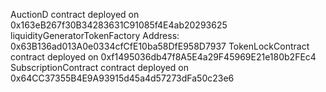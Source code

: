 AuctionD contract deployed on 0x163eB267f30B34283631C91085f4E4ab20293625
liquidityGeneratorTokenFactory Address: 0x63B136ad013A0e0334cfCfE10ba58DfE958D7937
TokenLockContract contract deployed on 0xf1495036db47f8A5E4a29F45969E21e180b2FEc4
SubscriptionContract contract deployed on 0x64CC37355B4E9A93915d45a4d57273dFa50c23e6
